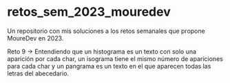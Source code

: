 # retos_sem_2023_mouredev
Un repositorio con mis soluciones a los retos semanales que propone MoureDev en 2023.

Reto 9 -> Entendiendo que un histograma es un texto con solo una aparición por cada char, un isograma tiene el mismo número de apariciones para cada char y un pangrama es un texto en el que aparecen todas las letras del abecedario.